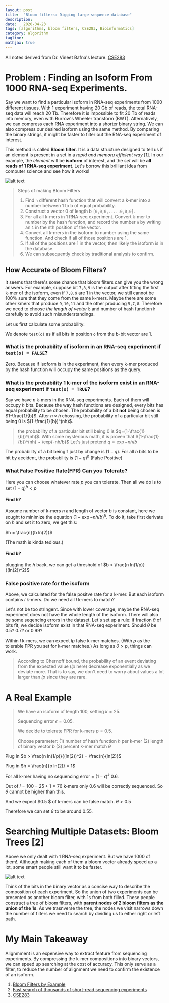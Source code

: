 ```yaml
---
layout: post
title:  "Bloom filters: Digging large sequence database"
description: 
date:   2020-04-23
tags: [algorithms, bloom filters, CSE283, Bioinformatics]
category: algorithm
tagline: 
mathjax: true
---
```

All notes derived from Dr. Vineet Bafna's lecture. [CSE283](https://www.dropbox.com/s/2zpulpceqh6m0i5/BloomFiltersSketching.pptx?dl=0)

# Problem : Finding an Isoform From 1000 RNA-seq Experiments.

Say we want to find a particular isoform in RNA-seq experiments from 1000 different tissues. With 1 experiment having 20 Gb of reads, the total RNA-seq data will reach 20 Tb. Therefore it is impossible to fit 20 Tb of reads into memory, even with Burrow's Wheeler transform (BWT). Alternatively, we can compress each RNA experiment into a shorter binary string. We can also compress our desired isoform using the same method. By comparing the binary strings, it might be faster to filter out the RNA-seq experiment of interest.

This method is called **Bloom filter**. It is a data structure designed to tell us if an element is present in a set in a *rapid and memoru efficient way* [1]. In our example, the *element* will be **isoform** of interest, and the *set* will be **all reads of 1 RNA-seq experiment**. Let's borrow this brilliant idea from computer science and see how it works!

![alt text](../assets/img/bloom1.jpg)

> Steps of making Bloom Filters
> 1. Find `h` different hash function that will convert a k-mer into a number between 1 to b of equal probability.
> 2. Construct a vector 0 of length b `[0,0,0,.....0,0,0]`. 
> 3. For all all k-mers in 1 RNA-seq experiment. Convert k-mer to number by the hash function, and record the number `n` by writing an `1` in the nth position of the vector.
> 4. Convert all k-mers in the isoform to number using the same function. And check if all of those positions are 1.
> 5. If all of the positions are 1 in the vector, then likely the isoform is in the database.
> 6. We can subsequently check by traditional analysis to confirm.

## How Accurate of Bloom Filters?

It seems that there's some chance that bloom filters can give you the wrong answers. For example, suppose bit `7,8,9` is the output after fitting the first k-mer of the isoform, even if `7,8,9` are 1 in the vector, we still cannot be 100% sure that they come from the same k-mers. Maybe there are some other kmers that produce `9,10,11` and the other producing `5,7,8`. Therefore we need to choose *the length of vector* `b` and number of hash function `h` carefully to avoid such misunderstandings.

Let us first calculate some probability:

We denote `test(o)` as if all bits in position `o` from the b-bit vector are 1. 

### What is the probability of isoform in an RNA-seq experiment if `test(o) = FALSE`?

Zero. Because if isoform is in the experiment, then every k-mer produced by the hash function will occupy the same positions as the query.

### What is the probability 1 k-mer of the isoform exist in an RNA-seq experiment if `test(o) = TRUE`?

Say we have $n$ k-mers in the RNA-seq experiments. Each of them will occupy $h$ bits. Because the way hash functions are designed, every bits has equal probability to be chosen. The probability of a bit **not** being chosen is $1-\frac{1}{b}$. After $n \times h$ chossing, the probability of a particular bit still being 0 is $(1-\frac{1}{b})^(nh)$. 

> the probability of a particular bit still being 0 is $q=(1-\frac{1}{b})^(nh)$.
> With some mysterious math, it is proven that $(1-\frac{1}{b})^(nh) ~ \exp{-nh/b}$
> Let's just pretend $q = \exp{-nh/b}$

The probability of a bit being 1 just by change is $(1-q)$. For all $h$ bits to be hit by accident, the probability is $(1-q)^h$ (False Positive)

### What False Positive Rate(FPR) Can you Tolerate?

Here you can choose whatever rate $p$ you can tolerate.
Then all we do is to set $(1-q)^h < p$

#### Find h?

Assume number of k-mers $n$ and length of vector $b$ is constant, here we sought to minimize the equation $(1-\exp{-nh/b})^h$. To do it, take first derivate on $h$ and set it to zero, we get this:

$h = \frac{n}{b ln(2)}$

(The math is kinda tedious.)

#### Find b?

plugging the $h$ back, we can get a threshold of $b > \frac{n ln(1/p)}{(ln(2))^2}$

### False positive rate for the isoform

Above, we calculated for the false positve rate for a k-mer. But each isoform contains $l$ k-mers. Do we need all $l$ k-mers to match? 

Let's not be too stringent. Since with lower coverage, maybe the RNA-seq experiment does not have the whole length of the isoform. There will also be some seqencing errors in the dataset. Let's set up a rule: if fraction $\theta$ of bits fit, we decide isoform exist in that RNA-seq experiment. Should $\theta$ be 0.5? 0.7? or 0.99?

Within $l$ k-mers, we can expect $lp$ false k-mer matches. (With $p$ as the tolerable FPR you set for k-mer matches.) As long as $\theta > p$, things can work.

> According to Chernoff bound, the probability of an event deviating from the expected value ($lp$ here) decrease exponentially as we deviate more. That is to say, we don't need to worry about values a lot larger than $lp$ since they are rare.


# A Real Example

> We have an isoform of length $100$, setting $k=25$.
> 
> Sequencing error $\epsilon=0.05$.
> 
> We decide to tolerate FPR for k-mers $p=0.5$.
> 
> Choose parameter: (1) number of hash function $h$ per k-mer (2) length of binary vector $b$ (3) percent k-mer match $\theta$

Plug in $b > \frac{n ln(1/p)}{(ln(2))^2} = \frac{n}{ln(2)}$

Plug in $h = \frac{n}{b ln(2)} = 1$

For all k-mer having no sequencing error = $(1-\epsilon)^k ~ 0.6$. 

Out of $l = 100 - 25 + 1 = 76$ k-mers only $0.6$ will be correctly sequenced. So $\theta$ cannot be higher than this.

And we expect $0.5 $ of k-mers can be false match. $\theta > 0.5$

Therefore we can set $\theta$ to be around $0.55$.

# Searching Multiple Datasets: Bloom Trees [2]

Above we only dealt with 1 RNA-seq experiment. But we have $1000$ of them!. Although making each of them a bloom vector already speed up a lot, some smart people still want it to be faster. 

![alt text](../assets/img/bloom2.jpg)

Think of the bits in the binary vector as a concise way to describe the composition of each experiment. So the union of two experiments can be presented as another bloom filter, with 1s from both filled. These people construct a tree of bloom filters, with **parent nodes of 2 bloom filters as the union of the 1s**. As we trasnverse the tree, the nodes we visit narrows down the number of filters we need to search by dividing us to either right or left path.

# My Main Takeaway
Alignmment is an expensive way to extract feature from sequencing experiments. By compressing the k-mer compositions into binary vectors, we can speed up searching at the cost of accuracy. This only serve as a filter, to reduce the number of alignment we need to confirm the existence of an isoform.


1. [Bloom Filters by Example](https://llimllib.github.io/bloomfilter-tutorial/)
2. [Fast search of thousands of short-read sequencing experiments](https://www.nature.com/articles/nbt.3442)
3. [CSE283](http://proteomics.ucsd.edu/vbafna/teaching-2/data-wrangling-in-bix/)